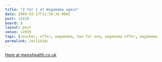 ```yaml
---
title: "2 for 1 at Wagamama again"
date: 2009-03-17T12:59:34.000Z
post: 12410
board: 8
layout: post
venue: v2039
tags: [voucher, offer, wagamama, two for one, wagamama offer, wagamama voucher]
permalink: /m/12410/
---
```

<a href="http://www.menshealth.co.uk/Down-time/2-for-1-at-wagamama/v2">Here at menshealth.co.uk</a>
